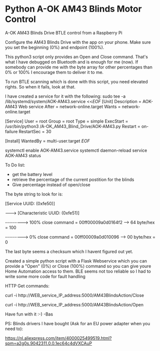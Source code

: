 # Python A-OK AM43 Blinds Motor Control
A-OK AM43 Blinds Drive BTLE control from a Raspberry Pi

Configure the AM43 Blinds Drive with the app on your phone. Make sure you set the beginning (0%) and endpoint (100%).

This python3 script only provides an Open and Close command. That's what I have debugged on Bluetooth and is enough for me (now). If somebody can provide me with the byte array for other percentages than 0% or 100% I encourage them to deliver it to me.

To run BTLE scanning which is done with this script, you need elevated rights. So when it fails, look at that.

I have created a service for it with the following:
sudo tee -a /lib/systemd/system/AOK-AM43.service <<_EOF_
[Unit]
Description = AOK-AM43 Web service
After = network-online.target
Wants = network-online.target

[Service]
User = root
Group = root
Type = simple
ExecStart = /usr/bin/python3 /A-OK_AM43_Blind_Drive/AOK-AM43.py
Restart = on-failure
RestartSec = 30

[Install]
WantedBy = multi-user.target
_EOF_

systemctl enable AOK-AM43.service
systemctl daemon-reload
service AOK-AM43 status


To Do list:
- get the battery level 
- retrieve the percentage of the current postition for the blinds
- Give percentage instead of open/close


The byte string to look for is:

[Service UUID: (0xfe50)]

--->    [Characteristic UUID: (0xfe51)]

--------->  100% close command = 00ff00009a0d0164f2  --> 64 byte/hex = 100

--------->  0% close command   = 00ff00009a0d010096  --> 00 byte/hex = 0

The last byte seems a checksum which I havent figured out yet.

Created a simple python script with a Flask Webservice which you can provide a "Open" (0%) or Close (100%) command so you can give youre Home Automation access to them. BLE seems not too reliable so I had to write some more code for fault handling

HTTP Get commands:

curl -i http://WEB_service_IP_address:5000/AM43BlindsAction/Close
  
curl -i http://WEB_service_IP_address:5000/AM43BlindsAction/Open


Have fun with it :-)
-Bas

PS: Blinds drivers I have bought (Ask for an EU power adapter when you need to):

https://nl.aliexpress.com/item/4000025499519.html?spm=a2g0s.9042311.0.0.1ec64c4dVXCAuP
